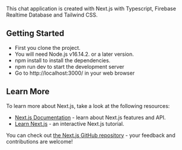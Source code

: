 This chat application is created with Next.js with Typescript, Firebase Realtime Database and Tailwind CSS.

## Getting Started

- First you clone the project.
- You will need Node.js v16.14.2. or a later version.
- npm install to install the dependencies.
- npm run dev to start the development server
- Go to http://localhost:3000/ in your web browser


## Learn More

To learn more about Next.js, take a look at the following resources:

- [Next.js Documentation](https://nextjs.org/docs) - learn about Next.js features and API.
- [Learn Next.js](https://nextjs.org/learn) - an interactive Next.js tutorial.

You can check out [the Next.js GitHub repository](https://github.com/vercel/next.js/) - your feedback and contributions are welcome!
